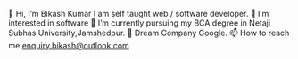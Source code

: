 👋 Hi, I’m Bikash Kumar 
I am self taught web / software developer. 
👀 I’m interested in software 
🌱 I’m currently pursuing my BCA degree in Netaji Subhas University,Jamshedpur. 
💞️ Dream Company Google. 
📫 How to reach me enquiry.bikash@outlook.com


